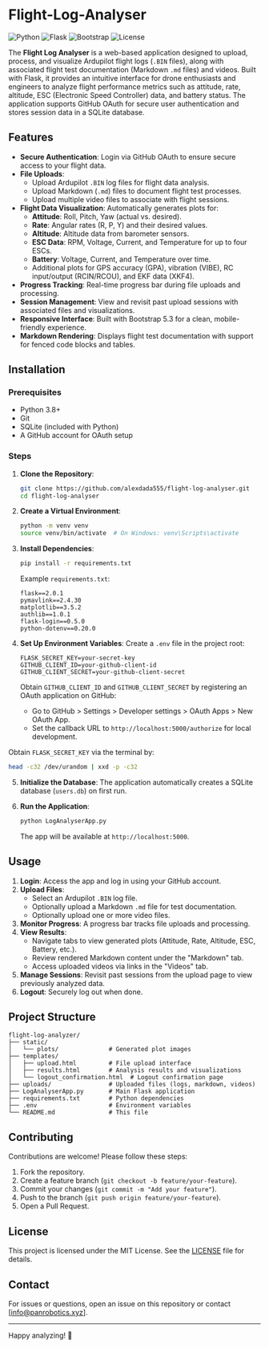 # Flight-Log-Analyser

![Python](https://img.shields.io/badge/Python-3.8%2B-blue) ![Flask](https://img.shields.io/badge/Flask-2.0%2B-green) ![Bootstrap](https://img.shields.io/badge/Bootstrap-5.3-blueviolet) ![License](https://img.shields.io/badge/License-MIT-yellow)

The **Flight Log Analyser** is a web-based application designed to upload, process, and visualize Ardupilot flight logs (`.BIN` files), along with associated flight test documentation (Markdown `.md` files) and videos. Built with Flask, it provides an intuitive interface for drone enthusiasts and engineers to analyze flight performance metrics such as attitude, rate, altitude, ESC (Electronic Speed Controller) data, and battery status. The application supports GitHub OAuth for secure user authentication and stores session data in a SQLite database.

## Features

- **Secure Authentication**: Login via GitHub OAuth to ensure secure access to your flight data.
- **File Uploads**:
  - Upload Ardupilot `.BIN` log files for flight data analysis.
  - Upload Markdown (`.md`) files to document flight test processes.
  - Upload multiple video files to associate with flight sessions.
- **Flight Data Visualization**: Automatically generates plots for:
  - **Attitude**: Roll, Pitch, Yaw (actual vs. desired).
  - **Rate**: Angular rates (R, P, Y) and their desired values.
  - **Altitude**: Altitude data from barometer sensors.
  - **ESC Data**: RPM, Voltage, Current, and Temperature for up to four ESCs.
  - **Battery**: Voltage, Current, and Temperature over time.
  - Additional plots for GPS accuracy (GPA), vibration (VIBE), RC input/output (RCIN/RCOU), and EKF data (XKF4).
- **Progress Tracking**: Real-time progress bar during file uploads and processing.
- **Session Management**: View and revisit past upload sessions with associated files and visualizations.
- **Responsive Interface**: Built with Bootstrap 5.3 for a clean, mobile-friendly experience.
- **Markdown Rendering**: Displays flight test documentation with support for fenced code blocks and tables.

## Installation

### Prerequisites

- Python 3.8+
- Git
- SQLite (included with Python)
- A GitHub account for OAuth setup

### Steps

1. **Clone the Repository**:
   ```bash
   git clone https://github.com/alexdada555/flight-log-analyser.git
   cd flight-log-analyser
   ```

2. **Create a Virtual Environment**:
   ```bash
   python -m venv venv
   source venv/bin/activate  # On Windows: venv\Scripts\activate
   ```

3. **Install Dependencies**:
   ```bash
   pip install -r requirements.txt
   ```

   Example `requirements.txt`:
   ```
   flask==2.0.1
   pymavlink==2.4.30
   matplotlib==3.5.2
   authlib==1.0.1
   flask-login==0.5.0
   python-dotenv==0.20.0
   ```

4. **Set Up Environment Variables**:
   Create a `.env` file in the project root:
   ```env
   FLASK_SECRET_KEY=your-secret-key
   GITHUB_CLIENT_ID=your-github-client-id
   GITHUB_CLIENT_SECRET=your-github-client-secret
   ```

   Obtain `GITHUB_CLIENT_ID` and `GITHUB_CLIENT_SECRET` by registering an OAuth application on GitHub:
   - Go to GitHub > Settings > Developer settings > OAuth Apps > New OAuth App.
   - Set the callback URL to `http://localhost:5000/authorize` for local development.
   
  Obtain `FLASK_SECRET_KEY` via the terminal by:
  ```bash
  head -c32 /dev/urandom | xxd -p -c32
  ```

5. **Initialize the Database**:
   The application automatically creates a SQLite database (`users.db`) on first run.

6. **Run the Application**:
   ```bash
   python LogAnalyserApp.py
   ```

   The app will be available at `http://localhost:5000`.

## Usage

1. **Login**: Access the app and log in using your GitHub account.
2. **Upload Files**:
   - Select an Ardupilot `.BIN` log file.
   - Optionally upload a Markdown `.md` file for test documentation.
   - Optionally upload one or more video files.
3. **Monitor Progress**: A progress bar tracks file uploads and processing.
4. **View Results**:
   - Navigate tabs to view generated plots (Attitude, Rate, Altitude, ESC, Battery, etc.).
   - Review rendered Markdown content under the "Markdown" tab.
   - Access uploaded videos via links in the "Videos" tab.
5. **Manage Sessions**: Revisit past sessions from the upload page to view previously analyzed data.
6. **Logout**: Securely log out when done.

## Project Structure

```
flight-log-analyzer/
├── static/
│   └── plots/              # Generated plot images
├── templates/
│   ├── upload.html         # File upload interface
│   ├── results.html        # Analysis results and visualizations
│   └── logout_confirmation.html  # Logout confirmation page
├── uploads/                # Uploaded files (logs, markdown, videos)
├── LogAnalyserApp.py       # Main Flask application
├── requirements.txt        # Python dependencies
├── .env                    # Environment variables
└── README.md               # This file
```

## Contributing

Contributions are welcome! Please follow these steps:

1. Fork the repository.
2. Create a feature branch (`git checkout -b feature/your-feature`).
3. Commit your changes (`git commit -m "Add your feature"`).
4. Push to the branch (`git push origin feature/your-feature`).
5. Open a Pull Request.

## License

This project is licensed under the MIT License. See the [LICENSE](LICENSE) file for details.

## Contact

For issues or questions, open an issue on this repository or contact [info@panrobotics.xyz].

---

Happy analyzing! 🚁
